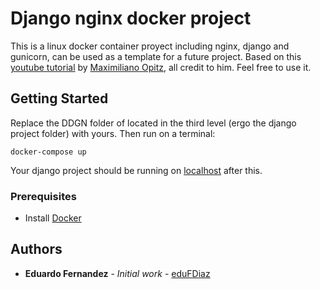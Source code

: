 
# Django nginx docker project

This is a linux docker container proyect including nginx, django and gunicorn, can be used as a template for a future project. Based on this  [youtube tutorial](https://www.youtube.com/watch?v=9cLBvi15sGI&t=2s)  by [Maximiliano Opitz](https://www.youtube.com/channel/UC5ur6s1fzVfWJDqIc1KgkTA), all credit to him. Feel free to use it.

## Getting Started

Replace the DDGN folder of located in the third level (ergo the django project folder) with yours. Then run on a terminal:
```
docker-compose up
```
Your django project should be running on [localhost](http://localhost) after this.

### Prerequisites

* Install [Docker](https://www.docker.com/)
## Authors

* **Eduardo Fernandez** - *Initial work* - [eduFDiaz](https://github.com/eduFDiaz/)
